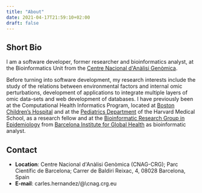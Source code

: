 ```yaml
---
title: "About"
date: 2021-04-17T21:59:10+02:00
draft: false
---
```


## Short Bio

I am a software developer, former researcher and bioinformatics analyst, at the Bioinformatics Unit from the [Centre Nacional d'Anàlisi Genòmica](https://www.cnag.crg.eu).

Before turning into software development, my research interests include the study of the relations between environmental factors and internal omic perturbations, development of applications to integrate multiple layers of omic data-sets and web development of databases. I have previously been at the Computational Health Informatics Program, located at [Boston Children’s Hospital](https://www.childrenshospital.org) and at the [Pediatrics Department](https://connects.catalyst.harvard.edu/Profiles/display/Person/171981) of the Harvard Medical School, as a research fellow and at the [Bioinformatic Research Group in Epidemiology](http://brge.isglobal.org/) from [Barcelona Institute for Global Health]("https://www.isglobal.org/) as bioinformatic analyst.

## Contact

  * __Location__: Centre Nacional d'Anàlisi Genòmica (CNAG-CRG); Parc Científic de Barcelona; Carrer de Baldiri Reixac, 4, 08028 Barcelona, Spain
  * __E-mail__: carles.hernandez/@\cnag.crg.eu
